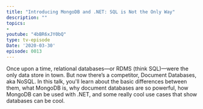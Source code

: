 ```yaml
---
title: "Introducing MongoDB and .NET: SQL is Not the Only Way"
description: ""
topics:
- 
youtube: "4bBR6xJY0bQ"
type: tv-episode
Date: '2020-03-30'
episode: 0013
---
```


Once upon a time, relational databases—or RDMS (think SQL)—were the only data store in town. But now there’s a competitor, Document Databases, aka NoSQL. In this talk, you'll learn about the basic differences between them, what MongoDB is, why document databases are so powerful, how MongoDB can be used with .NET, and some really cool use cases that show databases can be cool.